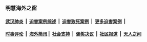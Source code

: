 
### 明慧海外之窗

####  [武汉肺炎](indexes/365.md?t=05201700) &nbsp;|&nbsp;  [迫害案例综述](indexes/328.md?t=05201700) &nbsp;|&nbsp; [迫害致死案例](indexes/277.md?t=05201700)  &nbsp;|&nbsp; [更多迫害案例](indexes/81.md?t=05201700)  &nbsp;|&nbsp; 
####  [时事评论](indexes/19.md?t=05201700) &nbsp;|&nbsp; [海外简讯](indexes/245.md?t=05201700)&nbsp;|&nbsp;  [社会支持](indexes/140.md?t=05201700) &nbsp;|&nbsp; [褒奖决议](indexes/282.md?t=05201700) &nbsp;|&nbsp; [社区报道](indexes/91.md?t=05201700)  &nbsp;|&nbsp; [天人之间](indexes/78.md?t=05201700) 

